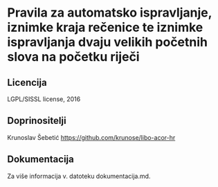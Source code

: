 # Pravila za automatsko ispravljanje, iznimke kraja rečenice te iznimke ispravljanja dvaju velikih početnih slova na početku riječi


## Licencija
LGPL/SISSL license, 2016

## Doprinositelji
Krunoslav Šebetić <https://github.com/krunose/libo-acor-hr>

## Dokumentacija
Za više informacija v. datoteku dokumentacija.md.
